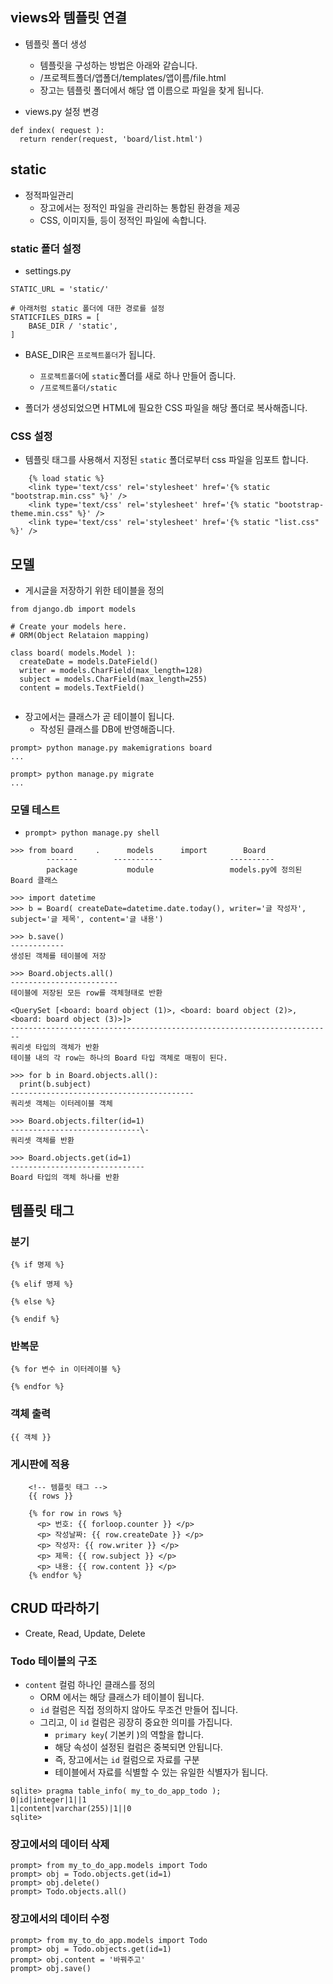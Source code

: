 ## views와 템플릿 연결
- 템플릿 폴더 생성
  - 템플릿을 구성하는 방법은 아래와 같습니다.
  - /프로젝트폴더/앱폴더/templates/앱이름/file.html
  - 장고는 템플릿 폴더에서 해당 앱 이름으로 파일을 찾게 됩니다. 

- views.py 설정 변경

```
def index( request ):
  return render(request, 'board/list.html')
```

## static
- 정적파일관리
  - 장고에서는 정적인 파일을 관리하는 통합된 환경을 제공
  - CSS, 이미지들, 등이 정적인 파일에 속합니다.

### static 폴더 설정
- settings.py

```
STATIC_URL = 'static/'

# 아래처럼 static 폴더에 대한 경로를 설정
STATICFILES_DIRS = [
    BASE_DIR / 'static',
]
```

- BASE_DIR은 `프로젝트폴더`가 됩니다. 
  - `프로젝트폴더`에 `static`폴더를 새로 하나 만들어 줍니다. 
  - `/프로젝트폴더/static`

- 폴더가 생성되었으면 HTML에 필요한 CSS 파일을 해당 폴더로 복사해줍니다. 

### CSS 설정 
- 템플릿 태그를 사용해서 지정된 `static` 폴더로부터 css 파일을 임포트 합니다. 

```
    {% load static %}
    <link type='text/css' rel='stylesheet' href='{% static "bootstrap.min.css" %}' />
    <link type='text/css' rel='stylesheet' href='{% static "bootstrap-theme.min.css" %}' />
    <link type='text/css' rel='stylesheet' href='{% static "list.css" %}' />
```

## 모델

- 게시글을 저장하기 위한 테이블을 정의

```
from django.db import models

# Create your models here.
# ORM(Object Relataion mapping)

class board( models.Model ):
  createDate = models.DateField()
  writer = models.CharField(max_length=128)
  subject = models.CharField(max_length=255)
  content = models.TextField()
  
```

- 장고에서는 클래스가 곧 테이블이 됩니다. 
  - 작성된 클래스를 DB에 반영해줍니다. 

```
prompt> python manage.py makemigrations board
...

prompt> python manage.py migrate
...
```

### 모델 테스트

- `prompt> python manage.py shell`

```
>>> from board     .      models      import        Board
        -------        -----------               ----------
        package           module                 models.py에 정의된 Board 클래스

>>> import datetime
>>> b = Board( createDate=datetime.date.today(), writer='글 작성자', subject='글 제목', content='글 내용')

>>> b.save()
------------
생성된 객체를 테이블에 저장

>>> Board.objects.all()
------------------------
테이블에 저장된 모든 row를 객체형태로 반환

<QuerySet [<board: board object (1)>, <board: board object (2)>, <board: board object (3)>]>
------------------------------------------------------------------------
쿼리셋 타입의 객체가 반환
테이블 내의 각 row는 하나의 Board 타입 객체로 매핑이 된다.

>>> for b in Board.objects.all():
  print(b.subject)
-----------------------------------------
쿼리셋 객체는 이터레이블 객체

>>> Board.objects.filter(id=1)
-----------------------------\-
쿼리셋 객체를 반환

>>> Board.objects.get(id=1)
------------------------------
Board 타입의 객체 하나를 반환

```

## 템플릿 태그

### 분기

```
{% if 명제 %}

{% elif 명제 %}

{% else %}

{% endif %}
```

### 반복문

```
{% for 변수 in 이터레이블 %}

{% endfor %}
```

### 객체 출력 

```
{{ 객체 }}
```

### 게시판에 적용

```
    <!-- 템플릿 태그 -->
    {{ rows }}

    {% for row in rows %}
      <p> 번호: {{ forloop.counter }} </p>
      <p> 작성날짜: {{ row.createDate }} </p>
      <p> 작성자: {{ row.writer }} </p>
      <p> 제목: {{ row.subject }} </p>
      <p> 내용: {{ row.content }} </p>
    {% endfor %}
```

## CRUD 따라하기

- Create, Read, Update, Delete

### Todo 테이블의 구조
- `content` 컬럼 하나인 클래스를 정의
  - ORM 에서는 해당 클래스가 테이블이 됩니다.
  - `id` 컬럼은 직접 정의하지 않아도 무조건 만들어 집니다.
  - 그리고, 이 `id` 컬럼은 굉장히 중요한 의미를 가집니다.
    - `primary key`( 기본키 )의 역할을 합니다.
    - 해당 속성이 설정된 컬럼은 중복되면 안됩니다.
    - 즉, 장고에서는 `id` 컬럼으로 자료를 구분
    - 테이블에서 자료를 식별할 수 있는 유일한 식별자가 됩니다. 

```
sqlite> pragma table_info( my_to_do_app_todo );
0|id|integer|1||1
1|content|varchar(255)|1||0
sqlite>
```

### 장고에서의 데이터 삭제

```
prompt> from my_to_do_app.models import Todo
prompt> obj = Todo.objects.get(id=1)
prompt> obj.delete()
prompt> Todo.objects.all()
```

### 장고에서의 데이터 수정

```
prompt> from my_to_do_app.models import Todo
prompt> obj = Todo.objects.get(id=1)
prompt> obj.content = '바꿔주고'
prompt> obj.save()
```


